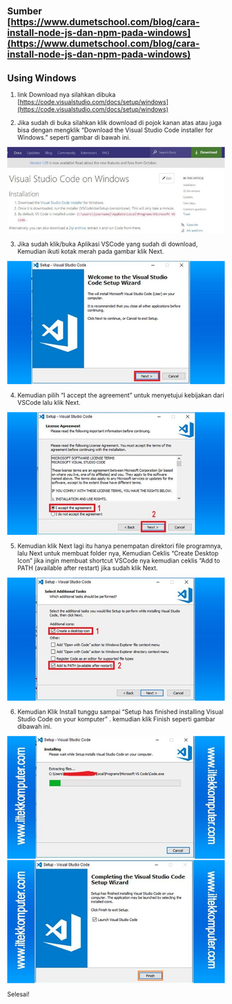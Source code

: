 ## Sumber [https://www.dumetschool.com/blog/cara-install-node-js-dan-npm-pada-windows](https://www.dumetschool.com/blog/cara-install-node-js-dan-npm-pada-windows)

## Using Windows

1.  link Download nya silahkan dibuka [https://code.visualstudio.com/docs/setup/windows](https://code.visualstudio.com/docs/setup/windows)

2. Jika sudah di buka silahkan klik download di pojok kanan atas atau juga bisa dengan mengklik “Download the Visual Studio Code installer for Windows.” seperti gambar di bawah ini.

![Tahap pertama](img/1.jpg)

3. Jika sudah klik/buka Aplikasi VSCode yang sudah di download, Kemudian ikuti kotak merah pada gambar klik Next.

![Tahap ke dua](img/2.jpg)

4. Kemudian pilih “I accept the agreement” untuk menyetujui kebijakan dari VSCode lalu klik Next.

![Tahap ke tiga](img/3.jpg)

5. Kemudian klik Next lagi itu hanya penempatan direktori file programnya, lalu Next untuk membuat folder nya, Kemudian Ceklis “Create Desktop Icon” jika ingin membuat shortcut VSCode nya kemudian ceklis “Add to PATH (available after restart) jika sudah klik Next. 

![Tahap ke empat](img/4.jpg)

6. Kemudian Klik Install tunggu sampai “Setup has finished installing Visual Studio Code on your komputer” . kemudian klik Finish seperti gambar dibawah ini.

![Tahap ke lima](img/5.jpg)
![Tahap ke enam](img/6.jpg)

Selesai!
